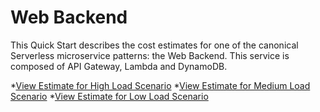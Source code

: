 # Web Backend

This Quick Start describes the cost estimates for one of the canonical Serverless microservice patterns: the Web Backend. This service is composed of API Gateway, Lambda and DynamoDB.


  *[View Estimate for High Load Scenario](https://calculator.aws/#/estimate?id=dacb9d27a432f5ee86bcffaddf94b2988a7ea470)
  *[View Estimate for Medium Load Scenario](https://calculator.aws/#/estimate?id=dacb9d27a432f5ee86bcffaddf94b2988a7ea470)
  *[View Estimate for Low Load Scenario](https://calculator.aws/#/estimate?id=dacb9d27a432f5ee86bcffaddf94b2988a7ea470)

